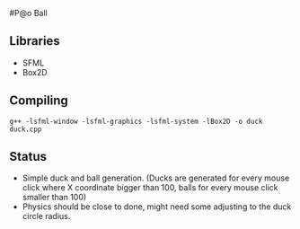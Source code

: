 #P@o Ball

## Libraries
 - SFML
 - Box2D

## Compiling
    g++ -lsfml-window -lsfml-graphics -lsfml-system -lBox2D -o duck duck.cpp

## Status
 * Simple duck and ball generation. (Ducks are generated for every mouse click where X coordinate bigger than 100, balls for every mouse click smaller than 100)
 * Physics should be close to done, might need some adjusting to the duck circle radius.

